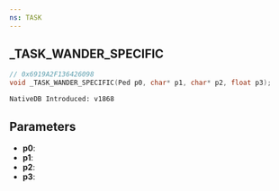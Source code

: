 ```yaml
---
ns: TASK
---
```

## _TASK_WANDER_SPECIFIC

```c
// 0x6919A2F136426098
void _TASK_WANDER_SPECIFIC(Ped p0, char* p1, char* p2, float p3);
```

```
NativeDB Introduced: v1868
```

## Parameters
* **p0**:
* **p1**:
* **p2**:
* **p3**:
